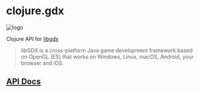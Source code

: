 # clojure.gdx


![logo](https://github.com/user-attachments/assets/af7d27d3-8662-4fb2-a3a4-965477d8feac)


Clojure API for [libgdx](https://libgdx.com/)

> libGDX is a cross-platform Java game development framework based on OpenGL (ES) that works on Windows, Linux, macOS, Android, your browser and iOS. 

## [API Docs](https://damn.github.io/clojure.gdx/)
